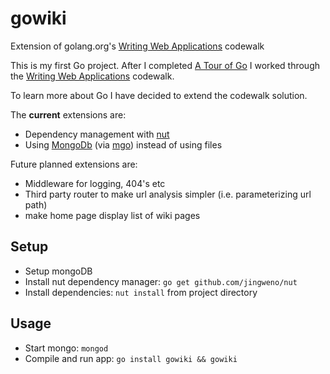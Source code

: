 # gowiki
Extension of golang.org's [Writing Web Applications](http://golang.org/doc/articles/wiki/) codewalk

This is my first Go project. After I completed [A Tour of Go](http://tour.golang.org/welcome/1) I worked through the [Writing Web Applications](http://golang.org/doc/articles/wiki/) codewalk.

To learn more about Go I have decided to extend the codewalk solution.

The **current** extensions are:
- Dependency management with [nut](https://github.com/jingweno/nut)
- Using [MongoDb](http://www.mongodb.org/) (via [mgo](http://labix.org/mgo)) instead of using files

Future planned extensions are:
- Middleware for logging, 404's etc
- Third party router to make url analysis simpler (i.e. parameterizing url path)
- make home page display list of wiki pages

## Setup
- Setup mongoDB
- Install nut dependency manager: `go get github.com/jingweno/nut`
- Install dependencies: `nut install` from project directory

## Usage
- Start mongo: `mongod`
- Compile and run app: `go install gowiki && gowiki`
